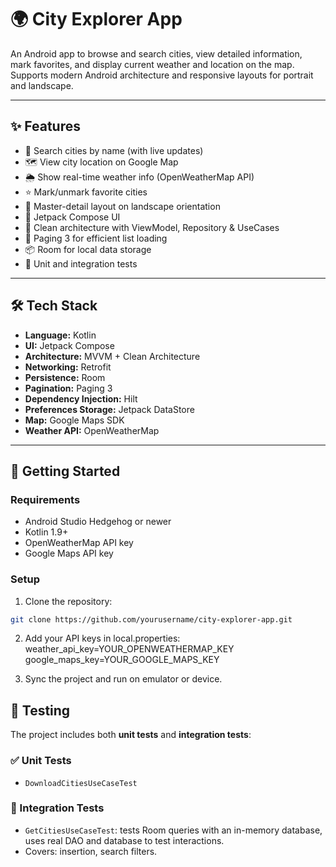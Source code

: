 # 🌍 City Explorer App

An Android app to browse and search cities, view detailed information, mark favorites, and display current weather and location on the map. Supports modern Android architecture and responsive layouts for portrait and landscape.

---

## ✨ Features

- 🔎 Search cities by name (with live updates)
- 🗺️ View city location on Google Map
- 🌦️ Show real-time weather info (OpenWeatherMap API)
- ⭐ Mark/unmark favorite cities
- 🧭 Master-detail layout on landscape orientation
- 🧵 Jetpack Compose UI
- 🧠 Clean architecture with ViewModel, Repository & UseCases
- 🔄 Paging 3 for efficient list loading
- 📦 Room for local data storage
- 🧪 Unit and integration tests

---

## 🛠️ Tech Stack

- **Language:** Kotlin
- **UI:** Jetpack Compose
- **Architecture:** MVVM + Clean Architecture
- **Networking:** Retrofit
- **Persistence:** Room
- **Pagination:** Paging 3
- **Dependency Injection:** Hilt
- **Preferences Storage:** Jetpack DataStore
- **Map:** Google Maps SDK
- **Weather API:** OpenWeatherMap

---

## 🚀 Getting Started

### Requirements

- Android Studio Hedgehog or newer
- Kotlin 1.9+
- OpenWeatherMap API key
- Google Maps API key

### Setup

1. Clone the repository:

```bash
git clone https://github.com/yourusername/city-explorer-app.git
```

2. Add your API keys in local.properties:
weather_api_key=YOUR_OPENWEATHERMAP_KEY
google_maps_key=YOUR_GOOGLE_MAPS_KEY

3. Sync the project and run on emulator or device.

## 🧪 Testing

The project includes both **unit tests** and **integration tests**:

### ✅ Unit Tests

- `DownloadCitiesUseCaseTest`

### 🧩 Integration Tests

- `GetCitiesUseCaseTest`: tests Room queries with an in-memory database, uses real DAO and database to test interactions.
- Covers: insertion, search filters.